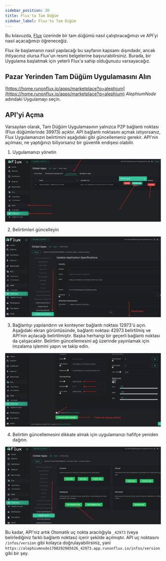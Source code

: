 ```yaml
---
sidebar_position: 30
title: Flux'ta Tam Düğüm
sidebar_label: Flux'ta Tam Düğüm
---
```


Bu kılavuzda, [Flux](https://runonflux.io/) üzerinde bir tam düğümü nasıl çalıştıracağımızı ve API'yi nasıl açacağımızı öğreneceğiz.

Flux ile başlamanın nasıl yapılacağı bu sayfanın kapsamı dışındadır, ancak ihtiyacınız olursa Flux'un resmi belgelerine başvurabilirsiniz. Burada, bir Uygulama başlatmak için yeterli Flux'a sahip olduğunuzu varsayacağız.

## Pazar Yerinden Tam Düğüm Uygulamasını Alın

[https://home.runonflux.io/apps/marketplace?q=alephium](https://home.runonflux.io/apps/marketplace?q=alephium)
*AlephiumNode* adındaki Uygulamayı seçin.

## API'yi Açma

Varsayılan olarak, Tam Düğüm Uygulamasının yalnızca P2P bağlantı noktası (Flux düğümlerinde 39973) açıktır. API bağlantı noktasını açmak istiyorsanız, Flux Uygulamanızın belirtimini aşağıdaki gibi güncellemeniz gerekir. API'nin açılması, ne yaptığınızı biliyorsanız bir güvenlik endişesi olabilir.

1. Uygulamanızı yönetin

![Uygulamanızı yönetin](media/flux1.png)

2. Belirtimleri güncelleyin

![Belirtimleri güncelle](media/flux2.png)

3. Bağlantıyı yapılandırın ve konteyner bağlantı noktası 12973'ü açın. Aşağıdaki ekran görüntüsünde, bağlantı noktası 42973 belirtilmiş ve API'nin açılacağı belirtilmiştir. Başka herhangi bir geçerli bağlantı noktası da çalışacaktır. Belirtim güncellemesini ağ üzerinde yayınlamak için imzalama işlemini yapın ve takip edin.

![Bağlantıyı yapılandırın](media/flux3.png)

4. Belirtim güncellemesini dikkate almak için uygulamanızı hafifçe yeniden dağıtın.

![Uygulamayı yeniden hafifçe dağıtın](media/flux4.png)

Bu kadar, API'niz artık Otomatik uç nokta aracılığıyla `_42973` (veya belirlediğiniz farklı bağlantı noktası) içerir şekilde açılmıştır. API uç noktasını `/infos/version` gibi kolayca doğrulayabilirsiniz, yani `https://alephiumnode1708292985626_42973.app.runonflux.io/infos/version` gibi bir şey.
